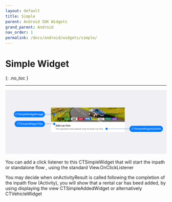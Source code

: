 ```yaml
---
layout: default
title: Simple 
parent: Android SDK Widgets
grand_parent: Android
nav_order: 1
permalink: /docs/android/widgets/simple/
---
```


# Simple Widget

{: .no_toc }

---

<picture>
  <source media="(max-width: 799px)" srcset="/uploads/Simple_Loaded_Generic_style.png">
  <source media="(min-width: 800px)" srcset="/uploads/Simple_Loaded_Generic_style.png">
  <img src="/uploads/Simple_Loaded_Generic_style.png">
</picture>

You can add a click listener to this CTSimpleWidget that will start the inpath or standalone flow , using the standard View.OnClickListener

You may decide when onActivityResult is called following the completion of the inpath flow (Activity), you will show that a rental car has beed added, by using displaying the view CTSimpleAddedWidget or alternatively CTVehicleWidget